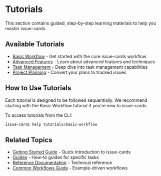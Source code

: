# Tutorials

This section contains guided, step-by-step learning materials to help you master issue-cards.

## Available Tutorials

- [Basic Workflow](basic-workflow.md) - Get started with the core issue-cards workflow
- [Advanced Features](advanced-features.md) - Learn about advanced features and techniques
- [Task Management](task-management.md) - Deep dive into task management capabilities
- [Project Planning](project-planning.md) - Convert your plans to tracked issues

## How to Use Tutorials

Each tutorial is designed to be followed sequentially. We recommend starting with the Basic Workflow tutorial if you're new to issue-cards.

To access tutorials from the CLI:

```bash
issue-cards help tutorials/basic-workflow
```

## Related Topics

- [Getting Started Guide](../guides/getting-started.md) - Quick introduction to issue-cards
- [Guides](../guides/index.md) - How-to guides for specific tasks
- [Reference Documentation](../reference/index.md) - Technical reference
- [Common Workflows Guide](../guides/common-workflows.md) - Example-driven workflows
